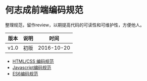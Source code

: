 # 何志成前端编码规范
整理规范，留作review，以期提高代码的可读性和可维护性，方便他人。

版本  |  说明  |  时间
------|--------|--------
v1.0  |初版    |2016-10-20

* [ HTML/CSS 编码规范 ](./html.md)
* [ Javascript编码规范 ](./js.md)
* [ ES6编码规范 ](./es6.md)


